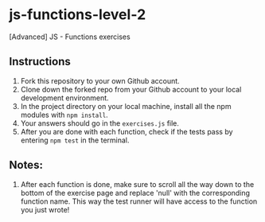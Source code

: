 # js-functions-level-2
[Advanced] JS -  Functions exercises

## Instructions

1. Fork this repository to your own Github account.
1. Clone down the forked repo from your Github account to your local development environment.
1. In the project directory on your local machine, install all the npm modules with `npm install`.
1. Your answers should go in the `exercises.js` file.
1. After you are done with each function, check if the tests pass by entering `npm test` in the terminal.

## Notes:
1. After each function is done, make sure to scroll all the way down to the bottom of the exercise page and replace 'null' with the corresponding function name.  This way the test runner will have access to the function you just wrote!